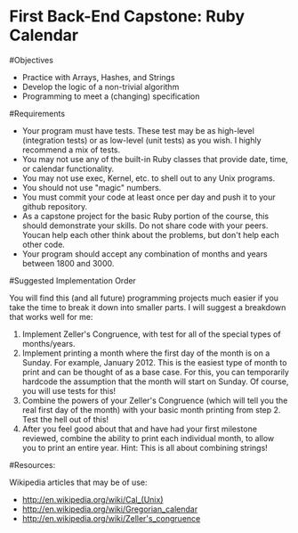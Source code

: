 # First Back-End Capstone: Ruby Calendar

#Objectives

- Practice with Arrays, Hashes, and Strings
- Develop the logic of a non-trivial algorithm
- Programming to meet a (changing) specification

#Requirements

- Your program must have tests. These test may be as high-level (integration tests) or as low-level (unit tests) as you wish. I highly recommend a mix of tests.
- You may not use any of the built-in Ruby classes that provide date, time, or calendar functionality.
- You may not use exec, Kernel, etc. to shell out to any Unix programs.
- You should not use "magic" numbers.
- You must commit your code at least once per day and push it to your github repository.
- As a capstone project for the basic Ruby portion of the course, this should demonstrate your skills. Do not share code with your peers. Youcan help each other think about the problems, but don't help each other code.
- Your program should accept any combination of months and years between 1800 and 3000.

#Suggested Implementation Order

You will find this (and all future) programming projects much easier if you take the time to break it down into smaller parts. I will suggest a breakdown that works well for me:

1. Implement Zeller's Congruence, with test for all of the special types of months/years.
2. Implement printing a month where the first day of the month is on a Sunday. For example, January 2012. This is the easiest type of month to print and can be thought of as a base case. For this, you can temporarily hardcode the assumption that the month will start on Sunday. Of course, you will use tests for this!
3. Combine the powers of your Zeller's Congruence (which will tell you the real first day of the month) with your basic month printing from step 2. Test the hell out of this!
4. After you feel good about that and have had your first milestone reviewed, combine the ability to print each individual month, to allow you to print an entire year. Hint: This is all about combining strings!

#Resources:

Wikipedia articles that may be of use:

- http://en.wikipedia.org/wiki/Cal_(Unix)
- http://en.wikipedia.org/wiki/Gregorian_calendar
- http://en.wikipedia.org/wiki/Zeller's_congruence